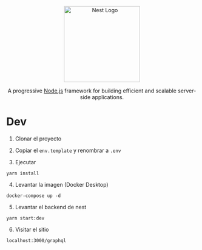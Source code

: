 <p align="center">
  <a href="http://nestjs.com/" target="blank"><img src="https://nestjs.com/img/logo-small.svg" width="200" alt="Nest Logo" /></a>
</p>

[circleci-image]: https://img.shields.io/circleci/build/github/nestjs/nest/master?token=abc123def456
[circleci-url]: https://circleci.com/gh/nestjs/nest

  <p align="center">A progressive <a href="http://nodejs.org" target="_blank">Node.js</a> framework for building efficient and scalable server-side applications.</p>
    <p align="center">

# Dev

1. Clonar el proyecto

2. Copiar el ```env.template``` y renombrar a ```.env```

3. Ejecutar
```
yarn install
```

4. Levantar la imagen (Docker Desktop)
```
docker-compose up -d
```

5. Levantar el backend de nest
```
yarn start:dev
```

6. Visitar el sitio
```
localhost:3000/graphql
```
